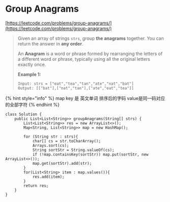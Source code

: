 # Group Anagrams

[https://leetcode.com/problems/group-anagrams/](https://leetcode.com/problems/group-anagrams/)

> Given an array of strings `strs`, group **the anagrams** together. You can return the answer in **any order**.
>
> An **Anagram** is a word or phrase formed by rearranging the letters of a different word or phrase, typically using all the original letters exactly once.
>
> &#x20;
>
> **Example 1:**
>
> ```
> Input: strs = ["eat","tea","tan","ate","nat","bat"]
> Output: [["bat"],["nat","tan"],["ate","eat","tea"]]
> ```

{% hint style="info" %}
map key 是 英文单词 排序后的字码 value是同一码对应的全部字符
{% endhint %}

```
class Solution {
    public List<List<String>> groupAnagrams(String[] strs) {
        List<List<String>> res = new ArrayList<>();
        Map<String, List<String>> map = new HashMap();
        
        for (String str : strs){
            char[] cs = str.toCharArray();
            Arrays.sort(cs);
            String sortStr = String.valueOf(cs);
            if (!map.containsKey(sortStr)) map.put(sortStr, new ArrayList<>());
            map.get(sortStr).add(str);
        }
        for(List<String> item : map.values()){
            res.add(item);
        }
        return res;
    }
}
```
